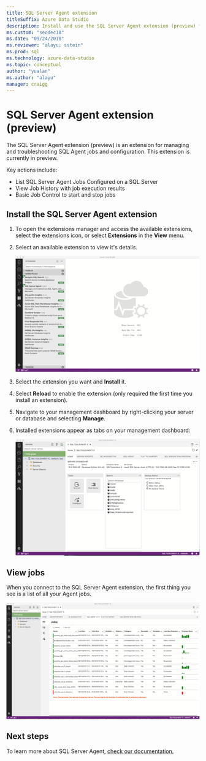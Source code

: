 ```yaml
---
title: SQL Server Agent extension
titleSuffix: Azure Data Studio
description: Install and use the SQL Server Agent extension (preview) for Azure Data Studio
ms.custom: "seodec18"
ms.date: "09/24/2018"
ms.reviewer: "alayu; sstein"
ms.prod: sql
ms.technology: azure-data-studio
ms.topic: conceptual
author: "yualan"
ms.author: "alayu"
manager: craigg
---
```

# SQL Server Agent extension (preview)

The SQL Server Agent extension (preview) is an extension for managing and troubleshooting SQL Agent jobs and configuration. This extension is currently in preview.

Key actions include:
- List SQL Server Agent Jobs Configured on a SQL Server
- View Job History with job execution results
- Basic Job Control to start and stop jobs

## Install the SQL Server Agent extension

1. To open the extensions manager and access the available extensions, select the extensions icon, or select **Extensions** in the **View** menu.
2. Select an available extension to view it's details.

   ![Install agent](media/extensions/sql-server-agent-extension/install-sql-agent.png)

1. Select the extension you want and **Install** it.
2. Select **Reload** to enable the extension (only required the first time you install an extension).
1. Navigate to your management dashboard by right-clicking your server or database and selecting **Manage**.
2. Installed extensions appear as tabs on your management dashboard:

   ![View agent](media/extensions/sql-server-agent-extension/view-sql-agent.png)

## View jobs

When you connect to the SQL Server Agent extension, the first thing you see is a list of all your Agent jobs.

   ![View jobs](media/extensions/sql-server-agent-extension/job-view.png)

## Next steps

To learn more about SQL Server Agent, [check our documentation.](https://docs.microsoft.com/sql/ssms/agent/sql-server-agent?view=sql-server-2017)


